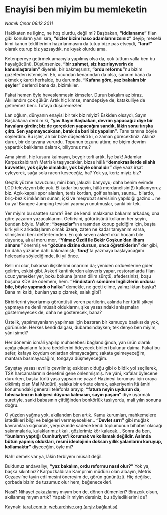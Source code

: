 # Enayisi ben miyim bu memleketin

*Namık Çınar 09.12.2011*

<div class="yazi"><p>Hakikaten ne ilginç, ne hoş olurdu, değil mi? Başbakan, <b>“iddianame”</b> filan gibi konuların yanı sıra, <b>“sizler bizim haso adamlarımızsınız”</b> deyip; meselâ kimi kanun tekliflerinin hazırlanmasını da tutup bize pas etseydi, <b>“taraf”</b> olarak oturup biz yazsaydık, ne kıyak olurdu ama.</p>
<p>Ketenpereye getirmek amacıyla yapılmış olsa da, çok tuttum valla ben bu hayalgücünü. Düşünsenize, <b>“bir zahmet, siz hazırlayıverin de kanunlaştıralım”</b> diyerek, bir bakmışsınız, <b>“ordu reformu”</b>nu bizim gazeteden istemişler. Eh, ucundan kenarından da olsa, sanırım bana da ekmek çıkardı herhalde, bu durumda. <b>“Kafana göre, yaz bakalım bir şeyler”</b> derlerdi bana da, bizimkiler.</p>
<p>Fakat hemen öyle heveslenmesin kimseler. Durun bakalım az biraz. Akıllandım çok şükür. Artık hiç kimse, mandepsiye de, katakulliye de getiremez beni. Tufaya düşüremezler.</p>
<p>Lan oğlum, dünyanın enayisi bir tek biz miyiz? Eskiden olsaydı, Sayın Başbakana derdim ki, <b>“yav Sayın Başbakan, devrim yapacağız diye bir havalara girdin; biz de gerçekten yapacağını sandık, lâkin sonu tırışka çıktı. Sen yapmayacaksan, bırak da bari biz yapalım”</b>. Tamı tamına böyle söylerdim. Bu işler, ah bir bize düşecekti ki, o zaman görecektiniz. Aklınız durur, bir de tavana vururdu. Topunun tozunu attırır, ne biçim devrim yapardık balıklama dalarak, biliyonuz mu?</p>
<p>Ama şimdi, hiç kusura kalmayın, beygir terli artık. İşe bak! Adamlar Karpuzkaldıran’ı Metris’e taşıyacaklar, bizse hâlâ <b>“demokrasilerde silahlı kuvvetler, yok şöyle olmalıdır, yok böyle olmalıdır”</b> diye vaaz irşat eyleyerek, sağa sola racon keseceğiz, ha? Yok ya, keriz miyiz biz?</p>
<p>Geçtik yüzme havuzunu, mini barı, jakuzili banyoyu; daha benim evimde LCD televizyon bile yok. El kadar bu şeyin, hâlâ merdanelisini(!) kullanıyoruz biz. Açık-kapalı spor alanları, tenis kortları, golf sahaları, sauna... bilardo, briç-bezik imkânları sunan, içki ve meşrubat servisinin yapıldığı gazino... ne bu ya! Bungee Jumping tesisini yapmayı unutmuşlar, sanki bir tek.</p>
<p>Yer miyim bu saatten sonra? Ben de kendi malakama bakarım arkadaş; ona göre yazarım yazacaklarımı. Getirisini, götürüsünü kollarım her şeyin, bundan böyle. Malûm; <b>“beyazlar”</b>ın arasından kopup geldiğim için, başta kırk yıllık arkadaşlarım olmak üzere, zaten ne kadar tanıyanım varsa, silmişlerdi beni defterlerinden. En çok seven askerî okul hocam bile duyunca, alı al moru mor, <b>“Yılmaz Özdil ile Bekir Coşkun’dan ilham almamı”</b> önermiş ve <b>“gözüne dizine dursun, onca öğrettiklerim”</b> der gibi, bir daha yüzüme dahi bakmamıştı; <b><i>Taraf</i></b>’ta yazmaya başlayacağımı helecanla söylediğimde, iki yıl önce.</p>
<p>Belli mi olur, bakarsın ilişkilerimi onarırım da; yeniden orduevlerine gider gelirim, eskisi gibi. Askerî kantinlerden alışveriş yapar, restoranlarda filan ucuz yemekler yer, boku bokuna (aman dilim sürçtü, afedersiniz), boşu boşuna KDV de ödemem, hem. <b>“Hindistan’ı sömüren İngilizlerin ordusu bile, böyle yapmadı o halka”</b> demekle, ne geçti elime, yalnızlıktan başka? Bana mı kaldı, bunları yazıp çizmek, salak gibi?</p>
<p>Birbirlerini yiyorlarmış görüntüsü veren partilerin, aslında her türlü şikeyi yapmaya ne denli müsait olduklarını, şike yasasındaki anlaşmaları göstermeyecek de, daha ne gösterecek, bana?</p>
<p>Üstelik, yapılmayanların yapılması için bastıran bir kamuoyu baskısı da yok, görünürde. Herkes kendi dalgası, dubarasındayken; tek denyo ben miyim, yâni şimdi?</p>
<p>Her dönemin icmâli yapılıp muhasebesi bağlandığında, yan ürün olarak açığa çıkanların fatura bedellerini ödeyecek birileri bulunur daima. Fakat bu sefer, kafaya koydum onlardan olmayacağım; sakata gelmeyeceğim, mantara basmayacağım, tongaya düşmeyeceğim.</p>
<p>Sayıştay yasası evrilip çevrilmiş; eskiden olduğu gibi o bildik yol seçilerek, TSK harcamalarının denetimi gene önlenmişmiş. Ne yâni, kafalar öylecene dururken, başka türlü yasa yapsan ne yazar! Hazineyi koruması için oraya dikilmiş olan Mal Müdürü, yalaka bir erkete olarak, askeriyenin îtâ âmiri konumundaki generali telefonla arayıp, <b>“fatura neyin uydurun da, tahsisatınızın bakiyesi düyuna kalmasın, sayın paşam”</b> diye uyarmak suretiyle, sanki babasının çiftliğinden bonkörlük taslıyordu, mali yılın sonuna doğru.</p>
<p>O yüzden yağma yok, akıllandım ben artık. Kamu kurumları, mahkemelere istedikleri bilgi ve belgeleri vermeyecekler...<b> “Devlet sırrı”</b> gibi muğlak kavramlara sığınarak, yeryüzünde sadece kendi toplumunun bihaber olacağı sakınmalarla, kulaklarımız tıkalı, gözlerimiz kör kalacak... Sonra da ben, <b>“bunların yaptığı Cumhuriyet’i korumak ve kollamak değildir. Aslında bütün yapmış oldukları, resmî ideolojinin doksan yıllık yalanlarını koruyup, kollamaktır”</b> diyeceğim, öyle mi?</p>
<p>Nah! demek var ya, lâkin terbiyem müsait değil.</p>
<p>Buldunuz andavallıyı, <b>“yaz bakalım, ordu reformu nasıl olur?”</b> Yok ya, başka sıkıntınız? Karpuzkaldıran Kampı’nın müdürü olan albayın, Metris Cezaevi’ne tayin edilmesini önereyim de, görün gününüzü. Hiç değilse, çorbada bizim de tuzumuz olur hem, beğenecekleri.</p>
<p>Nasıl? Nihayet çakazlamış mıyım ben de, dönen dümenleri? Birazcık olsun, akıllanmış mıyım artık? Yapabilir miyim dersiniz, bu söylediklerimi de?</p>
</div>

Kaynak: [taraf.com.tr](http://www.taraf.com.tr/namik-cinar/makale-enayisi-ben-miyim-bu-memleketin.htm), [web.archive.org (arşiv bağlantısı)](http://web.archive.org/web/20130623195728/http://www.taraf.com.tr/namik-cinar/makale-enayisi-ben-miyim-bu-memleketin.htm)
